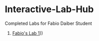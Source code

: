 # Interactive-Lab-Hub

Completed Labs for Fabio Daiber Student

1. [Fabio's Lab 1](//github.com/fpdaiber/IDD_Lab1/)))
